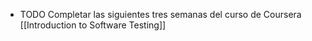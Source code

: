 - TODO Completar las siguientes tres semanas del curso de Coursera [[Introduction to Software Testing]]